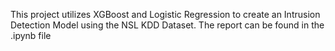 This project utilizes XGBoost and Logistic Regression to create an Intrusion Detection Model using the NSL KDD Dataset. The report can be found in the .ipynb file
